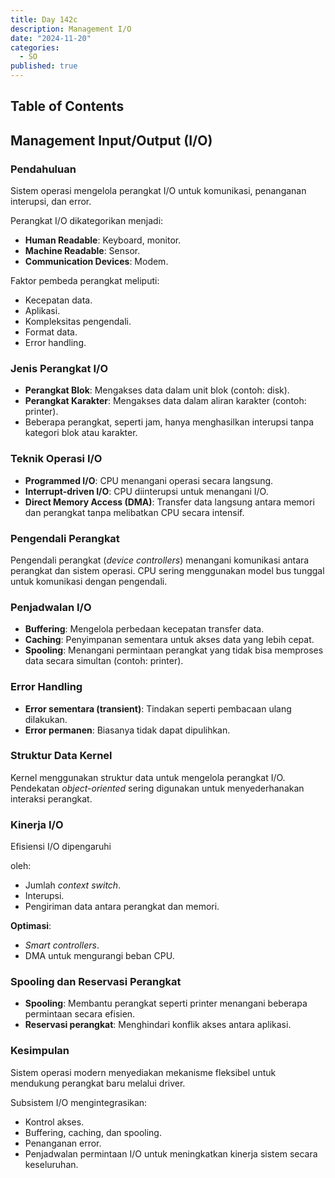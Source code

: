 ```yaml
---
title: Day 142c
description: Management I/O
date: "2024-11-20"
categories:
  - SO
published: true
---
```


## Table of Contents

## Management Input/Output (I/O)

### Pendahuluan

Sistem operasi mengelola perangkat I/O untuk komunikasi, penanganan interupsi, dan error.

Perangkat I/O dikategorikan menjadi:

- **Human Readable**: Keyboard, monitor.
- **Machine Readable**: Sensor.
- **Communication Devices**: Modem.

Faktor pembeda perangkat meliputi:

- Kecepatan data.
- Aplikasi.
- Kompleksitas pengendali.
- Format data.
- Error handling.

### Jenis Perangkat I/O

- **Perangkat Blok**: Mengakses data dalam unit blok (contoh: disk).
- **Perangkat Karakter**: Mengakses data dalam aliran karakter (contoh: printer).
- Beberapa perangkat, seperti jam, hanya menghasilkan interupsi tanpa kategori blok atau karakter.

### Teknik Operasi I/O

- **Programmed I/O**: CPU menangani operasi secara langsung.
- **Interrupt-driven I/O**: CPU diinterupsi untuk menangani I/O.
- **Direct Memory Access (DMA)**: Transfer data langsung antara memori dan perangkat tanpa melibatkan CPU secara intensif.

### Pengendali Perangkat

Pengendali perangkat (_device controllers_) menangani komunikasi antara perangkat dan sistem operasi. CPU sering menggunakan model bus tunggal untuk komunikasi dengan pengendali.

### Penjadwalan I/O

- **Buffering**: Mengelola perbedaan kecepatan transfer data.
- **Caching**: Penyimpanan sementara untuk akses data yang lebih cepat.
- **Spooling**: Menangani permintaan perangkat yang tidak bisa memproses data secara simultan (contoh: printer).

### Error Handling

- **Error sementara (transient)**: Tindakan seperti pembacaan ulang dilakukan.
- **Error permanen**: Biasanya tidak dapat dipulihkan.

### Struktur Data Kernel

Kernel menggunakan struktur data untuk mengelola perangkat I/O. Pendekatan _object-oriented_ sering digunakan untuk menyederhanakan interaksi perangkat.

### Kinerja I/O

Efisiensi I/O dipengaruhi

oleh:

- Jumlah _context switch_.
- Interupsi.
- Pengiriman data antara perangkat dan memori.

**Optimasi**:

- _Smart controllers_.
- DMA untuk mengurangi beban CPU.

### Spooling dan Reservasi Perangkat

- **Spooling**: Membantu perangkat seperti printer menangani beberapa permintaan secara efisien.
- **Reservasi perangkat**: Menghindari konflik akses antara aplikasi.

### Kesimpulan

Sistem operasi modern menyediakan mekanisme fleksibel untuk mendukung perangkat baru melalui driver.

Subsistem I/O mengintegrasikan:

- Kontrol akses.
- Buffering, caching, dan spooling.
- Penanganan error.
- Penjadwalan permintaan I/O untuk meningkatkan kinerja sistem secara keseluruhan.

